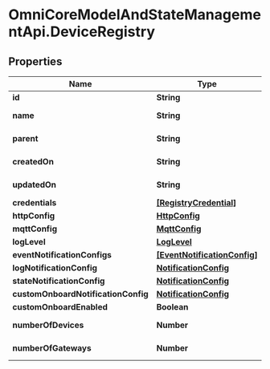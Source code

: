 # OmniCoreModelAndStateManagementApi.DeviceRegistry

## Properties

Name | Type | Description | Notes
------------ | ------------- | ------------- | -------------
**id** | **String** |  | 
**name** | **String** |  | [optional] [readonly] 
**parent** | **String** |  | [optional] [readonly] 
**createdOn** | **String** |  | [optional] [readonly] 
**updatedOn** | **String** |  | [optional] [readonly] 
**credentials** | [**[RegistryCredential]**](RegistryCredential.md) |  | [optional] 
**httpConfig** | [**HttpConfig**](HttpConfig.md) |  | [optional] 
**mqttConfig** | [**MqttConfig**](MqttConfig.md) |  | [optional] 
**logLevel** | [**LogLevel**](LogLevel.md) |  | [optional] 
**eventNotificationConfigs** | [**[EventNotificationConfig]**](EventNotificationConfig.md) |  | [optional] 
**logNotificationConfig** | [**NotificationConfig**](NotificationConfig.md) |  | [optional] 
**stateNotificationConfig** | [**NotificationConfig**](NotificationConfig.md) |  | [optional] 
**customOnboardNotificationConfig** | [**NotificationConfig**](NotificationConfig.md) |  | [optional] 
**customOnboardEnabled** | **Boolean** |  | [optional] 
**numberOfDevices** | **Number** |  | [optional] [readonly] 
**numberOfGateways** | **Number** |  | [optional] [readonly] 


